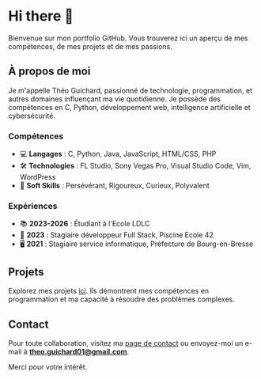 
# Hi there 👋

Bienvenue sur mon portfolio GitHub. Vous trouverez ici un aperçu de mes compétences, de mes projets et de mes passions.

## À propos de moi

Je m'appelle Théo Guichard, passionné de technologie, programmation, et autres domaines influençant ma vie quotidienne. Je possède des compétences en C, Python, développement web, intelligence artificielle et cybersécurité.

### Compétences

- 💻 **Langages** : C, Python, Java, JavaScript, HTML/CSS, PHP
- 🛠️ **Technologies** : FL Studio, Sony Vegas Pro, Visual Studio Code, Vim, WordPress
- 🌟 **Soft Skills** : Persévérant, Rigoureux, Curieux, Polyvalent

### Expériences

- 📚 **2023-2026** : Étudiant à l'Ecole LDLC
- 💼 **2023** : Stagiaire développeur Full Stack, Piscine Ecole 42
- 🖥️ **2021** : Stagiaire service informatique, Préfecture de Bourg-en-Bresse

## Projets

Explorez mes projets [ici](https://the02004.github.io/Portfolio-GitHub/index.html). Ils démontrent mes compétences en programmation et ma capacité à résoudre des problèmes complexes.

## Contact

Pour toute collaboration, visitez ma [page de contact](https://the02004.github.io/Portfolio-GitHub/Contact.html) ou envoyez-moi un e-mail à **theo.guichard01@gmail.com**.

Merci pour votre intérêt.
